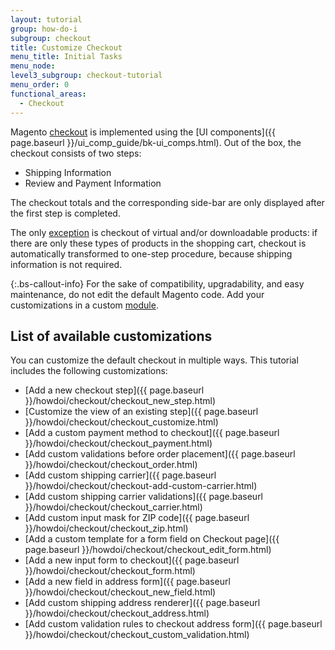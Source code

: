```yaml
---
layout: tutorial
group: how-do-i
subgroup: checkout
title: Customize Checkout
menu_title: Initial Tasks
menu_node:
level3_subgroup: checkout-tutorial
menu_order: 0
functional_areas:
  - Checkout
---
```


Magento [checkout](https://glossary.magento.com/checkout) is implemented using the [UI components]({{ page.baseurl }}/ui_comp_guide/bk-ui_comps.html).
Out of the box, the checkout consists of two steps:

-  Shipping Information
-  Review and Payment Information

The checkout totals and the corresponding side-bar are only displayed after the first step is completed.

The only [exception](https://glossary.magento.com/exception) is checkout of virtual and/or downloadable products: if there are only these  types of products in the shopping cart, checkout is automatically transformed to one-step procedure, because shipping information is not required.

 {:.bs-callout-info}
For the sake of compatibility, upgradability, and easy maintenance, do not edit the default Magento code. Add your customizations in a custom [module](https://glossary.magento.com/module).

## List of available customizations

You can customize the default checkout in multiple ways. This tutorial includes the following customizations:

-  [Add a new checkout step]({{ page.baseurl }}/howdoi/checkout/checkout_new_step.html)
-  [Customize the view of an existing step]({{ page.baseurl }}/howdoi/checkout/checkout_customize.html)
-  [Add a custom payment method to checkout]({{ page.baseurl }}/howdoi/checkout/checkout_payment.html)
-  [Add custom validations before order placement]({{ page.baseurl }}/howdoi/checkout/checkout_order.html)
-  [Add custom shipping carrier]({{ page.baseurl }}/howdoi/checkout/checkout-add-custom-carrier.html)
-  [Add custom shipping carrier validations]({{ page.baseurl }}/howdoi/checkout/checkout_carrier.html)
-  [Add custom input mask for ZIP code]({{ page.baseurl }}/howdoi/checkout/checkout_zip.html)
-  [Add a custom template for a form field on Checkout page]({{ page.baseurl }}/howdoi/checkout/checkout_edit_form.html)
-  [Add a new input form to checkout]({{ page.baseurl }}/howdoi/checkout/checkout_form.html)
-  [Add a new field in address form]({{ page.baseurl }}/howdoi/checkout/checkout_new_field.html)
-  [Add custom shipping address renderer]({{ page.baseurl }}/howdoi/checkout/checkout_address.html)
-  [Add custom validation rules to checkout address form]({{ page.baseurl }}/howdoi/checkout/checkout_custom_validation.html)
